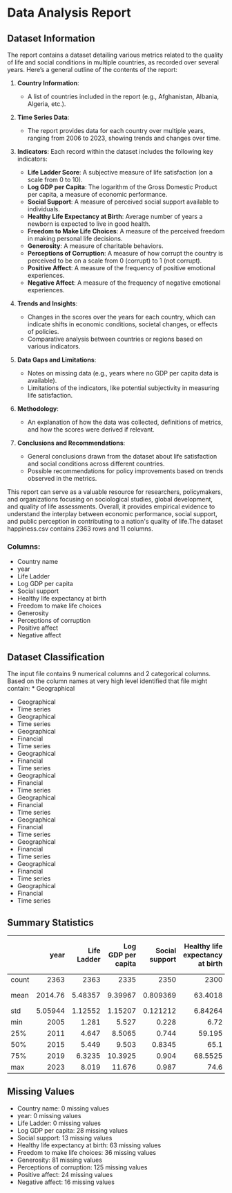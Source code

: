 # Data Analysis Report

## Dataset Information

The report contains a dataset detailing various metrics related to the quality of life and social conditions in multiple countries, as recorded over several years. Here’s a general outline of the contents of the report:

1. **Country Information**: 
   - A list of countries included in the report (e.g., Afghanistan, Albania, Algeria, etc.).

2. **Time Series Data**:
   - The report provides data for each country over multiple years, ranging from 2006 to 2023, showing trends and changes over time.

3. **Indicators**: Each record within the dataset includes the following key indicators:
   - **Life Ladder Score**: A subjective measure of life satisfaction (on a scale from 0 to 10).
   - **Log GDP per Capita**: The logarithm of the Gross Domestic Product per capita, a measure of economic performance.
   - **Social Support**: A measure of perceived social support available to individuals.
   - **Healthy Life Expectancy at Birth**: Average number of years a newborn is expected to live in good health.
   - **Freedom to Make Life Choices**: A measure of the perceived freedom in making personal life decisions.
   - **Generosity**: A measure of charitable behaviors.
   - **Perceptions of Corruption**: A measure of how corrupt the country is perceived to be on a scale from 0 (corrupt) to 1 (not corrupt).
   - **Positive Affect**: A measure of the frequency of positive emotional experiences.
   - **Negative Affect**: A measure of the frequency of negative emotional experiences.

4. **Trends and Insights**:
   - Changes in the scores over the years for each country, which can indicate shifts in economic conditions, societal changes, or effects of policies.
   - Comparative analysis between countries or regions based on various indicators.

5. **Data Gaps and Limitations**:
   - Notes on missing data (e.g., years where no GDP per capita data is available).
   - Limitations of the indicators, like potential subjectivity in measuring life satisfaction.

6. **Methodology**:
   - An explanation of how the data was collected, definitions of metrics, and how the scores were derived if relevant.

7. **Conclusions and Recommendations**:
   - General conclusions drawn from the dataset about life satisfaction and social conditions across different countries.
   - Possible recommendations for policy improvements based on trends observed in the metrics.

This report can serve as a valuable resource for researchers, policymakers, and organizations focusing on sociological studies, global development, and quality of life assessments. Overall, it provides empirical evidence to understand the interplay between economic performance, social support, and public perception in contributing to a nation's quality of life.The dataset happiness.csv contains 2363 rows and 11 columns.

### Columns:

- Country name
- year
- Life Ladder
- Log GDP per capita
- Social support
- Healthy life expectancy at birth
- Freedom to make life choices
- Generosity
- Perceptions of corruption
- Positive affect
- Negative affect
## Dataset Classification

The input file contains 9 numerical columns and 2 categorical columns. Based on the column names at very high level identified that file might contain: * Geographical
* Geographical
* Time series
* Geographical
* Time series
* Geographical
* Financial
* Time series
* Geographical
* Financial
* Time series
* Geographical
* Financial
* Time series
* Geographical
* Financial
* Time series
* Geographical
* Financial
* Time series
* Geographical
* Financial
* Time series
* Geographical
* Financial
* Time series
* Geographical
* Financial
* Time series
## Summary Statistics

|       |       year |   Life Ladder |   Log GDP per capita |   Social support |   Healthy life expectancy at birth |   Freedom to make life choices |     Generosity |   Perceptions of corruption |   Positive affect |   Negative affect |
|:------|-----------:|--------------:|---------------------:|-----------------:|-----------------------------------:|-------------------------------:|---------------:|----------------------------:|------------------:|------------------:|
| count | 2363       |    2363       |           2335       |      2350        |                         2300       |                    2327        | 2282           |                 2238        |       2339        |      2347         |
| mean  | 2014.76    |       5.48357 |              9.39967 |         0.809369 |                           63.4018  |                       0.750282 |    9.77213e-05 |                    0.743971 |          0.651882 |         0.273151  |
| std   |    5.05944 |       1.12552 |              1.15207 |         0.121212 |                            6.84264 |                       0.139357 |    0.161388    |                    0.184865 |          0.10624  |         0.0871311 |
| min   | 2005       |       1.281   |              5.527   |         0.228    |                            6.72    |                       0.228    |   -0.34        |                    0.035    |          0.179    |         0.083     |
| 25%   | 2011       |       4.647   |              8.5065  |         0.744    |                           59.195   |                       0.661    |   -0.112       |                    0.687    |          0.572    |         0.209     |
| 50%   | 2015       |       5.449   |              9.503   |         0.8345   |                           65.1     |                       0.771    |   -0.022       |                    0.7985   |          0.663    |         0.262     |
| 75%   | 2019       |       6.3235  |             10.3925  |         0.904    |                           68.5525  |                       0.862    |    0.09375     |                    0.86775  |          0.737    |         0.326     |
| max   | 2023       |       8.019   |             11.676   |         0.987    |                           74.6     |                       0.985    |    0.7         |                    0.983    |          0.884    |         0.705     |

## Missing Values

- Country name: 0 missing values
- year: 0 missing values
- Life Ladder: 0 missing values
- Log GDP per capita: 28 missing values
- Social support: 13 missing values
- Healthy life expectancy at birth: 63 missing values
- Freedom to make life choices: 36 missing values
- Generosity: 81 missing values
- Perceptions of corruption: 125 missing values
- Positive affect: 24 missing values
- Negative affect: 16 missing values
